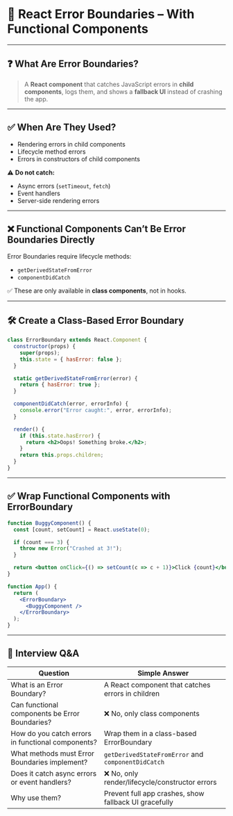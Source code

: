 # 🧱 React Error Boundaries – With Functional Components

---

## ❓ What Are Error Boundaries?

> A **React component** that catches JavaScript errors in **child components**, logs them, and shows a **fallback UI** instead of crashing the app.

---

## ✅ When Are They Used?

- Rendering errors in child components  
- Lifecycle method errors  
- Errors in constructors of child components

⚠️ **Do not catch:**
- Async errors (`setTimeout`, `fetch`)  
- Event handlers  
- Server-side rendering errors

---

## ❌ Functional Components Can’t Be Error Boundaries Directly

Error Boundaries require lifecycle methods:

- `getDerivedStateFromError`  
- `componentDidCatch`

✅ These are only available in **class components**, not in hooks.

---

## 🛠️ Create a Class-Based Error Boundary

```jsx
class ErrorBoundary extends React.Component {
  constructor(props) {
    super(props);
    this.state = { hasError: false };
  }

  static getDerivedStateFromError(error) {
    return { hasError: true };
  }

  componentDidCatch(error, errorInfo) {
    console.error("Error caught:", error, errorInfo);
  }

  render() {
    if (this.state.hasError) {
      return <h2>Oops! Something broke.</h2>;
    }
    return this.props.children;
  }
}
```

---

## ✅ Wrap Functional Components with ErrorBoundary

```jsx
function BuggyComponent() {
  const [count, setCount] = React.useState(0);

  if (count === 3) {
    throw new Error("Crashed at 3!");
  }

  return <button onClick={() => setCount(c => c + 1)}>Click {count}</button>;
}

function App() {
  return (
    <ErrorBoundary>
      <BuggyComponent />
    </ErrorBoundary>
  );
}
```

---

## 🧪 Interview Q&A

| Question | Simple Answer |
|----------|---------------|
| What is an Error Boundary? | A React component that catches errors in children |
| Can functional components be Error Boundaries? | ❌ No, only class components |
| How do you catch errors in functional components? | Wrap them in a class-based ErrorBoundary |
| What methods must Error Boundaries implement? | `getDerivedStateFromError` and `componentDidCatch` |
| Does it catch async errors or event handlers? | ❌ No, only render/lifecycle/constructor errors |
| Why use them? | Prevent full app crashes, show fallback UI gracefully |
